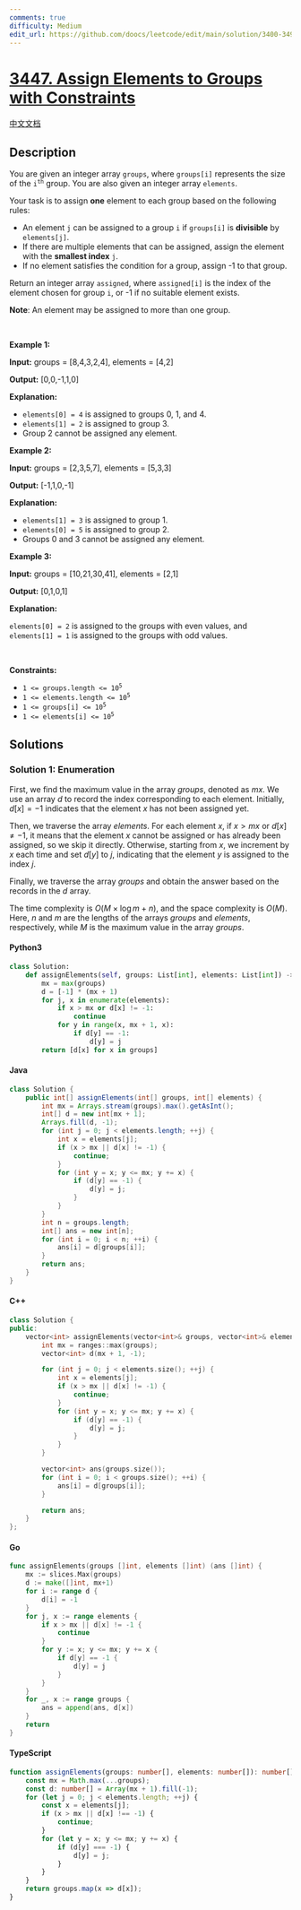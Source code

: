 ```yaml
---
comments: true
difficulty: Medium
edit_url: https://github.com/doocs/leetcode/edit/main/solution/3400-3499/3447.Assign%20Elements%20to%20Groups%20with%20Constraints/README_EN.md
---
```


<!-- problem:start -->

# [3447. Assign Elements to Groups with Constraints](https://leetcode.com/problems/assign-elements-to-groups-with-constraints)

[中文文档](/solution/3400-3499/3447.Assign%20Elements%20to%20Groups%20with%20Constraints/README.md)

## Description

<!-- description:start -->

<p>You are given an integer array <code>groups</code>, where <code>groups[i]</code> represents the size of the <code>i<sup>th</sup></code> group. You are also given an integer array <code>elements</code>.</p>

<p>Your task is to assign <strong>one</strong> element to each group based on the following rules:</p>

<ul>
	<li>An element <code>j</code> can be assigned to a group <code>i</code> if <code>groups[i]</code> is <strong>divisible</strong> by <code>elements[j]</code>.</li>
	<li>If there are multiple elements that can be assigned, assign the element with the <strong>smallest index</strong> <code>j</code>.</li>
	<li>If no element satisfies the condition for a group, assign -1 to that group.</li>
</ul>

<p>Return an integer array <code>assigned</code>, where <code>assigned[i]</code> is the index of the element chosen for group <code>i</code>, or -1 if no suitable element exists.</p>

<p><strong>Note</strong>: An element may be assigned to more than one group.</p>

<p>&nbsp;</p>
<p><strong class="example">Example 1:</strong></p>

<div class="example-block">
<p><strong>Input:</strong> <span class="example-io">groups = [8,4,3,2,4], elements = [4,2]</span></p>

<p><strong>Output:</strong> <span class="example-io">[0,0,-1,1,0]</span></p>

<p><strong>Explanation:</strong></p>

<ul>
	<li><code>elements[0] = 4</code> is assigned to groups 0, 1, and 4.</li>
	<li><code>elements[1] = 2</code> is assigned to group 3.</li>
	<li>Group 2 cannot be assigned any element.</li>
</ul>
</div>

<p><strong class="example">Example 2:</strong></p>

<div class="example-block">
<p><strong>Input:</strong> <span class="example-io">groups = [2,3,5,7], elements = [5,3,3]</span></p>

<p><strong>Output:</strong> <span class="example-io">[-1,1,0,-1]</span></p>

<p><strong>Explanation:</strong></p>

<ul>
	<li><code>elements[1] = 3</code> is assigned to group 1.</li>
	<li><code>elements[0] = 5</code> is assigned to group 2.</li>
	<li>Groups 0 and 3 cannot be assigned any element.</li>
</ul>
</div>

<p><strong class="example">Example 3:</strong></p>

<div class="example-block">
<p><strong>Input:</strong> <span class="example-io">groups = [10,21,30,41], elements = [2,1]</span></p>

<p><strong>Output:</strong> <span class="example-io">[0,1,0,1]</span></p>

<p><strong>Explanation:</strong></p>

<p><code>elements[0] = 2</code> is assigned to the groups with even values, and <code>elements[1] = 1</code> is assigned to the groups with odd values.</p>
</div>

<p>&nbsp;</p>
<p><strong>Constraints:</strong></p>

<ul>
	<li><code>1 &lt;= groups.length &lt;= 10<sup>5</sup></code></li>
	<li><code>1 &lt;= elements.length &lt;= 10<sup>5</sup></code></li>
	<li><code>1 &lt;= groups[i] &lt;= 10<sup>5</sup></code></li>
	<li><code>1 &lt;= elements[i] &lt;= 10<sup>5</sup></code></li>
</ul>

<!-- description:end -->

## Solutions

<!-- solution:start -->

### Solution 1: Enumeration

First, we find the maximum value in the array $\textit{groups}$, denoted as $\textit{mx}$. We use an array $\textit{d}$ to record the index corresponding to each element. Initially, $\textit{d}[x] = -1$ indicates that the element $x$ has not been assigned yet.

Then, we traverse the array $\textit{elements}$. For each element $x$, if $x > \textit{mx}$ or $\textit{d}[x] \neq -1$, it means that the element $x$ cannot be assigned or has already been assigned, so we skip it directly. Otherwise, starting from $x$, we increment by $x$ each time and set $\textit{d}[y]$ to $j$, indicating that the element $y$ is assigned to the index $j$.

Finally, we traverse the array $\textit{groups}$ and obtain the answer based on the records in the $\textit{d}$ array.

The time complexity is $O(M \times \log m + n)$, and the space complexity is $O(M)$. Here, $n$ and $m$ are the lengths of the arrays $\textit{groups}$ and $\textit{elements}$, respectively, while $M$ is the maximum value in the array $\textit{groups}$.

<!-- tabs:start -->

#### Python3

```python
class Solution:
    def assignElements(self, groups: List[int], elements: List[int]) -> List[int]:
        mx = max(groups)
        d = [-1] * (mx + 1)
        for j, x in enumerate(elements):
            if x > mx or d[x] != -1:
                continue
            for y in range(x, mx + 1, x):
                if d[y] == -1:
                    d[y] = j
        return [d[x] for x in groups]
```

#### Java

```java
class Solution {
    public int[] assignElements(int[] groups, int[] elements) {
        int mx = Arrays.stream(groups).max().getAsInt();
        int[] d = new int[mx + 1];
        Arrays.fill(d, -1);
        for (int j = 0; j < elements.length; ++j) {
            int x = elements[j];
            if (x > mx || d[x] != -1) {
                continue;
            }
            for (int y = x; y <= mx; y += x) {
                if (d[y] == -1) {
                    d[y] = j;
                }
            }
        }
        int n = groups.length;
        int[] ans = new int[n];
        for (int i = 0; i < n; ++i) {
            ans[i] = d[groups[i]];
        }
        return ans;
    }
}
```

#### C++

```cpp
class Solution {
public:
    vector<int> assignElements(vector<int>& groups, vector<int>& elements) {
        int mx = ranges::max(groups);
        vector<int> d(mx + 1, -1);

        for (int j = 0; j < elements.size(); ++j) {
            int x = elements[j];
            if (x > mx || d[x] != -1) {
                continue;
            }
            for (int y = x; y <= mx; y += x) {
                if (d[y] == -1) {
                    d[y] = j;
                }
            }
        }

        vector<int> ans(groups.size());
        for (int i = 0; i < groups.size(); ++i) {
            ans[i] = d[groups[i]];
        }

        return ans;
    }
};
```

#### Go

```go
func assignElements(groups []int, elements []int) (ans []int) {
	mx := slices.Max(groups)
	d := make([]int, mx+1)
	for i := range d {
		d[i] = -1
	}
	for j, x := range elements {
		if x > mx || d[x] != -1 {
			continue
		}
		for y := x; y <= mx; y += x {
			if d[y] == -1 {
				d[y] = j
			}
		}
	}
	for _, x := range groups {
		ans = append(ans, d[x])
	}
	return
}
```

#### TypeScript

```ts
function assignElements(groups: number[], elements: number[]): number[] {
    const mx = Math.max(...groups);
    const d: number[] = Array(mx + 1).fill(-1);
    for (let j = 0; j < elements.length; ++j) {
        const x = elements[j];
        if (x > mx || d[x] !== -1) {
            continue;
        }
        for (let y = x; y <= mx; y += x) {
            if (d[y] === -1) {
                d[y] = j;
            }
        }
    }
    return groups.map(x => d[x]);
}
```

<!-- tabs:end -->

<!-- solution:end -->

<!-- problem:end -->
